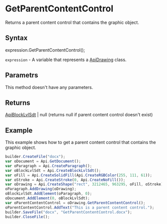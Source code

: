 # GetParentContentControl

Returns a parent content control that contains the graphic object.

## Syntax

expression.GetParentContentControl();

`expression` - A variable that represents a [ApiDrawing](../ApiDrawing.md) class.

## Parametrs

This method doesn't have any parameters.

## Returns

[ApiBlockLvlSdt](../../ApiBlockLvlSdt/ApiBlockLvlSdt.md) &#124; null (returns null if parent content control doesn't exist)

## Example

This example shows how to get a parent content control that contains the graphic object.

```javascript
builder.CreateFile("docx");
var oDocument = Api.GetDocument();
var oParagraph = Api.CreateParagraph();
var oBlockLvlSdt = Api.CreateBlockLvlSdt();
var oFill = Api.CreateSolidFill(Api.CreateRGBColor(255, 111, 61));
var oStroke = Api.CreateStroke(0, Api.CreateNoFill());
var oDrawing = Api.CreateShape("rect", 3212465, 963295, oFill, oStroke);
oParagraph.AddDrawing(oDrawing);
oBlockLvlSdt.AddElement(oParagraph, 0);
oDocument.AddElement(0, oBlockLvlSdt);
var oParentContentControl = oDrawing.GetParentContentControl();
oParentContentControl.AddText("This is a parent content control.");
builder.SaveFile("docx", "GetParentContentControl.docx");
builder.CloseFile();
```